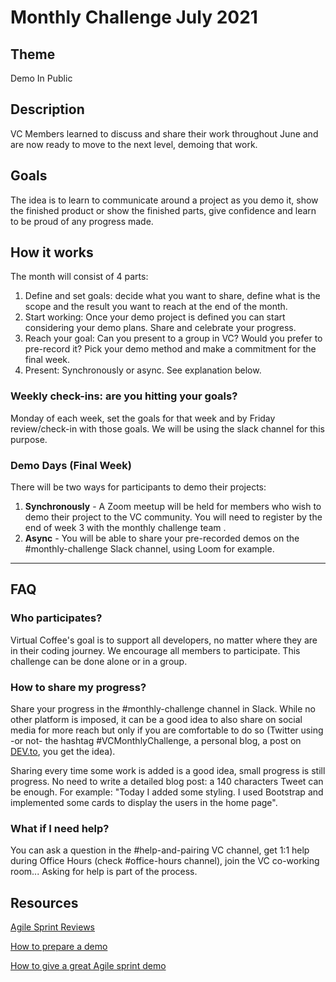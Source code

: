 # Monthly Challenge July 2021

## Theme

Demo In Public

## Description

VC Members learned to discuss and share their work throughout June and are now ready to move to the next level, demoing that work.

## Goals

The idea is to learn to communicate around a project as you demo it, show the finished product or show the finished parts, give confidence and learn to be proud of any progress made.

## How it works

The month will consist of 4 parts:

1. Define and set goals: decide what you want to share, define what is the scope and the result you want to reach at the end of the month.
2. Start working: Once your demo project is defined you can start considering your demo plans. Share and celebrate your progress.
3. Reach your goal: Can you present to a group in VC? Would you prefer to pre-record it? Pick your demo method and make a commitment for the final week.
4. Present: Synchronously or async. See explanation below.

### Weekly check-ins: are you hitting your goals?

Monday of each week, set the goals for that week and by Friday review/check-in with those goals. We will be using the slack channel for this purpose.

### Demo Days (Final Week)

There will be two ways for participants to demo their projects:

1. **Synchronously** - A Zoom meetup will be held for members who wish to demo their project to the VC community. You will need to register by the end of week 3 with the monthly challenge team .
2. **Async** - You will be able to share your pre-recorded demos on the #monthly-challenge Slack channel, using Loom for example.

---

## FAQ

### Who participates?

Virtual Coffee's goal is to support all developers, no matter where they are in their coding journey. We encourage all members to participate.
This challenge can be done alone or in a group.

### How to share my progress?

Share your progress in the #monthly-challenge channel in Slack. While no other platform is imposed, it can be a good idea to also share on social media for more reach
but only if you are comfortable to do so (Twitter using -or not- the hashtag #VCMonthlyChallenge, a personal blog, a post on [DEV.to](https://dev.to/), you get the idea).

Sharing every time some work is added is a good idea, small progress is still progress. No need to write a detailed blog post: a 140 characters Tweet can be enough.
For example: "Today I added some styling. I used Bootstrap and implemented some cards to display the users in the home page".

### What if I need help?

You can ask a question in the #help-and-pairing VC channel, get 1:1 help during Office Hours (check #office-hours channel), join the VC co-working room...
Asking for help is part of the process.

## Resources

[Agile Sprint Reviews](https://www.atlassian.com/agile/scrum/sprint-reviews)

[How to prepare a demo](https://www.goodrequest.com/blog/how-to-prepare-for-a-demo-or-presentation-of-a-software-project)

[How to give a great Agile sprint demo](https://dev.acquia.com/blog/how-to-give-a-great-agilescrum-sprint-demo/09/08/2018/19771)
